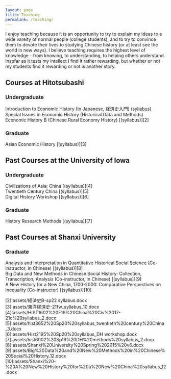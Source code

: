 ```yaml
---
layout: page
title: Teaching
permalink: /teaching/
---
```


I enjoy teaching because it is an opportunity to try to explain my ideas to a wide vareity of normal people (college students), and to try to convince them to devote their lives to studying Chinese history (or at least see the world in new ways). I believe teaching requires the highest level of knowledge - from knowing, to understanding, to helping others understand. Insofar as it tests my intellect I find it rather rewarding, but whether or not my students find it rewarding or not is another story.

## Courses at Hitotsubashi
### Undergraduate
Introduction to Economic History (In Japanese, 経済史入門) [(syllabus)][1]  
Special Issues in Economic History (Historical Data and Methods)  
Economic History B (Chinese Rural Economy History) [(syllabus)][2]

### Graduate
Asian Economic History [(syllabus)][3]

## Past Courses at the University of Iowa
### Undergraduate
Civilizations of Asia: China [(syllabus)][4]  
Twentieth Century China [(syllabus)][5]  
Digital History Workshop [(syllabus)][6]  

### Graduate
History Research Methods [(syllabus)][7]

## Past Courses at Shanxi University
### Graduate
Analysis and Interpretation in Quantitative Historical Social Science (Co-instructor, in Chinese) [(syllabus)][8]  
Big Data and New Methods in Chinese Social History: Collection, Transcription, Analysis (Co-instructor, in Chinese) [(syllabus)][9]  
A New History for a New China, 1700-2000: Comparative Perspectives on Inequality (Co-instructor) [(syllabus)][10]

[1]:assets/経済史入門-22夏_syllabus.docx  
[2]:assets/経済史B-sp22 syllabus.docx  
[3]:assets/東洋経済史-21fw_syllabus_10.docx  
[4]:assets/HIST1602%20F19%20China%20Civ%2017-21c%20syllabus_2.docx  
[5]:assets/hist3652%20Sp20%20syllabus_twentieth%20century%20China_3.docx  
[6]:assets/Hist2195%20Sp20%20syllabus_DH workshop.docx  
[7]:assets/hist6002%20Sp19%20DH%20methods%20syllabus_2.docx  
[8]:assets/Shanxi%20University%20Spring%202015%20v6.docx  
[9]:assets/Big%20Data%20and%20New%20Methods%20in%20Chinese%20Social%20History_12.docx  
[10]:assets/Shanxi%20-%20A%20New%20History%20for%20a%20New%20China%20syllabus_12.docx
